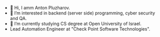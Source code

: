 - 👋 Hi, I amm Anton Pluzharov.
- 👀 I’m interested in backend (server side) programming, cyber security and QA.
- 🌱 I’m currently studying CS degree at Open University of Israel.
- Lead Automation Engineer at "Check Point Software Technologies".

<!---
formaticDev/formaticDev is a ✨ special ✨ repository because its `README.md` (this file) appears on your GitHub profile.
You can click the Preview link to take a look at your changes.
--->

